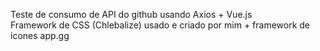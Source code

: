 Teste de consumo de API do github usando Axios + Vue.js<br>
Framework de CSS (Chlebalize) usado e criado por mim + framework de icones app.gg 
 
